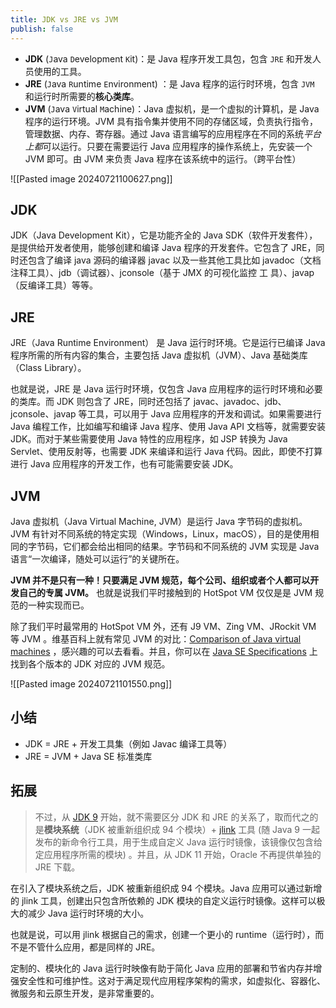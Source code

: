 ```yaml
---
title: JDK vs JRE vs JVM
publish: false
---
```


- **JDK** (`J`ava `D`evelopment `K`it)：是 Java 程序开发工具包，包含 `JRE` 和开发人员使用的工具。
- **JRE** (`J`ava `R`untime `E`nvironment) ：是 Java 程序的运行时环境，包含 `JVM` 和运行时所需要的**核心类库**。
- **JVM** (`J`ava `V`irtual `M`achine)：Java 虚拟机，是一个虚拟的计算机，是 Java 程序的运行环境。JVM 具有指令集并使用不同的存储区域，负责执行指令，管理数据、内存、寄存器。通过 Java 语言编写的应用程序在不同的系统*平台上都*可以运行。只要在需要运行 Java 应用程序的操作系统上，先安装一个 JVM 即可。由 JVM 来负责 Java 程序在该系统中的运行。（跨平台性）

![[Pasted image 20240721100627.png]]

## JDK

JDK（Java Development Kit），它是功能齐全的 Java SDK（软件开发套件），是提供给开发者使用，能够创建和编译 Java 程序的开发套件。它包含了 JRE，同时还包含了编译 java 源码的编译器 javac 以及一些其他工具比如 javadoc（文档注释工具）、jdb（调试器）、jconsole（基于 JMX 的可视化监控 ⼯ 具）、javap（反编译工具）等等。

## JRE

JRE（Java Runtime Environment） 是 Java 运行时环境。它是运行已编译 Java 程序所需的所有内容的集合，主要包括 Java 虚拟机（JVM）、Java 基础类库（Class Library）。

也就是说，JRE 是 Java 运行时环境，仅包含 Java 应用程序的运行时环境和必要的类库。而 JDK 则包含了 JRE，同时还包括了 javac、javadoc、jdb、jconsole、javap 等工具，可以用于 Java 应用程序的开发和调试。如果需要进行 Java 编程工作，比如编写和编译 Java 程序、使用 Java API 文档等，就需要安装 JDK。而对于某些需要使用 Java 特性的应用程序，如 JSP 转换为 Java Servlet、使用反射等，也需要 JDK 来编译和运行 Java 代码。因此，即使不打算进行 Java 应用程序的开发工作，也有可能需要安装 JDK。

## JVM

Java 虚拟机（Java Virtual Machine, JVM）是运行 Java 字节码的虚拟机。JVM 有针对不同系统的特定实现（Windows，Linux，macOS），目的是使用相同的字节码，它们都会给出相同的结果。字节码和不同系统的 JVM 实现是 Java 语言“一次编译，随处可以运行”的关键所在。

**JVM 并不是只有一种！只要满足 JVM 规范，每个公司、组织或者个人都可以开发自己的专属 JVM。** 也就是说我们平时接触到的 HotSpot VM 仅仅是是 JVM 规范的一种实现而已。

除了我们平时最常用的 HotSpot VM 外，还有 J9 VM、Zing VM、JRockit VM 等 JVM 。维基百科上就有常见 JVM 的对比：[Comparison of Java virtual machines](https://en.wikipedia.org/wiki/Comparison_of_Java_virtual_machines) ，感兴趣的可以去看看。并且，你可以在 [Java SE Specifications](https://docs.oracle.com/javase/specs/index.html) 上找到各个版本的 JDK 对应的 JVM 规范。

![[Pasted image 20240721101550.png]]

## 小结

- JDK = JRE + 开发工具集（例如 Javac 编译工具等）
- JRE = JVM + Java SE 标准类库

## 拓展

> 不过，从 [JDK 9](https://javaguide.cn/java/new-features/java9.html) 开始，就不需要区分 JDK 和 JRE 的关系了，取而代之的是**模块系统**（JDK 被重新组织成 94 个模块）+ [jlink](http://openjdk.java.net/jeps/282) 工具 (随 Java 9 一起发布的新命令行工具，用于生成自定义 Java 运行时镜像，该镜像仅包含给定应用程序所需的模块) 。并且，从 JDK 11 开始，Oracle 不再提供单独的 JRE 下载。

在引入了模块系统之后，JDK 被重新组织成 94 个模块。Java 应用可以通过新增的 jlink 工具，创建出只包含所依赖的 JDK 模块的自定义运行时镜像。这样可以极大的减少 Java 运行时环境的大小。

也就是说，可以用 jlink 根据自己的需求，创建一个更小的 runtime（运行时），而不是不管什么应用，都是同样的 JRE。

定制的、模块化的 Java 运行时映像有助于简化 Java 应用的部署和节省内存并增强安全性和可维护性。这对于满足现代应用程序架构的需求，如虚拟化、容器化、微服务和云原生开发，是非常重要的。
